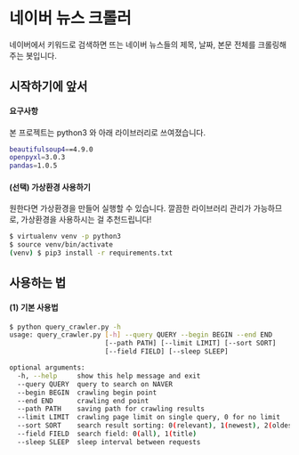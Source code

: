 # 네이버 뉴스 크롤러

네이버에서 키워드로 검색하면 뜨는 네이버 뉴스들의 제목, 날짜, 본문 전체를 크롤링해주는 봇입니다. 



## 시작하기에 앞서

#### 요구사항

본 프로젝트는 python3 와 아래 라이브러리로 쓰여졌습니다. 

```bash
beautifulsoup4==4.9.0
openpyxl=3.0.3
pandas=1.0.5
```



#### (선택) 가상환경 사용하기

원한다면 가상환경을 만들어 실행할 수 있습니다. 깔끔한 라이브러리 관리가 가능하므로, 가상환경을 사용하시는 걸 추천드립니다!

```bash
$ virtualenv venv -p python3
$ source venv/bin/activate
(venv) $ pip3 install -r requirements.txt
```



## 사용하는 법

#### (1) 기본 사용법

```bash
$ python query_crawler.py -h
usage: query_crawler.py [-h] --query QUERY --begin BEGIN --end END
                        [--path PATH] [--limit LIMIT] [--sort SORT]
                        [--field FIELD] [--sleep SLEEP]

optional arguments:
  -h, --help     show this help message and exit
  --query QUERY  query to search on NAVER
  --begin BEGIN  crawling begin point
  --end END      crawling end point
  --path PATH    saving path for crawling results
  --limit LIMIT  crawling page limit on single query, 0 for no limit
  --sort SORT    search result sorting: 0(relevant), 1(newest), 2(oldest)
  --field FIELD  search field: 0(all), 1(title)
  --sleep SLEEP  sleep interval between requests
```

